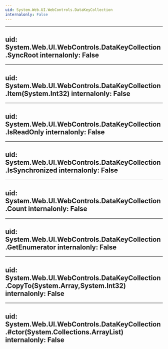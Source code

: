 ```yaml
---
uid: System.Web.UI.WebControls.DataKeyCollection
internalonly: False
---
```


---
uid: System.Web.UI.WebControls.DataKeyCollection.SyncRoot
internalonly: False
---

---
uid: System.Web.UI.WebControls.DataKeyCollection.Item(System.Int32)
internalonly: False
---

---
uid: System.Web.UI.WebControls.DataKeyCollection.IsReadOnly
internalonly: False
---

---
uid: System.Web.UI.WebControls.DataKeyCollection.IsSynchronized
internalonly: False
---

---
uid: System.Web.UI.WebControls.DataKeyCollection.Count
internalonly: False
---

---
uid: System.Web.UI.WebControls.DataKeyCollection.GetEnumerator
internalonly: False
---

---
uid: System.Web.UI.WebControls.DataKeyCollection.CopyTo(System.Array,System.Int32)
internalonly: False
---

---
uid: System.Web.UI.WebControls.DataKeyCollection.#ctor(System.Collections.ArrayList)
internalonly: False
---
